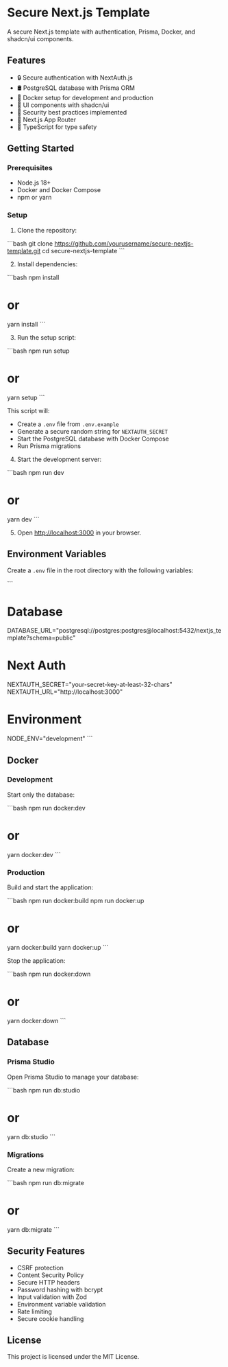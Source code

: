 # Secure Next.js Template

A secure Next.js template with authentication, Prisma, Docker, and shadcn/ui components.

## Features

- 🔒 Secure authentication with NextAuth.js
- 🛢️ PostgreSQL database with Prisma ORM
- 🐳 Docker setup for development and production
- 🎨 UI components with shadcn/ui
- 🔐 Security best practices implemented
- 🚀 Next.js App Router
- 🧩 TypeScript for type safety

## Getting Started

### Prerequisites

- Node.js 18+ 
- Docker and Docker Compose
- npm or yarn

### Setup

1. Clone the repository:

\`\`\`bash
git clone https://github.com/yourusername/secure-nextjs-template.git
cd secure-nextjs-template
\`\`\`

2. Install dependencies:

\`\`\`bash
npm install
# or
yarn install
\`\`\`

3. Run the setup script:

\`\`\`bash
npm run setup
# or
yarn setup
\`\`\`

This script will:
- Create a `.env` file from `.env.example`
- Generate a secure random string for `NEXTAUTH_SECRET`
- Start the PostgreSQL database with Docker Compose
- Run Prisma migrations

4. Start the development server:

\`\`\`bash
npm run dev
# or
yarn dev
\`\`\`

5. Open [http://localhost:3000](http://localhost:3000) in your browser.

## Environment Variables

Create a `.env` file in the root directory with the following variables:

\`\`\`
# Database
DATABASE_URL="postgresql://postgres:postgres@localhost:5432/nextjs_template?schema=public"

# Next Auth
NEXTAUTH_SECRET="your-secret-key-at-least-32-chars"
NEXTAUTH_URL="http://localhost:3000"

# Environment
NODE_ENV="development"
\`\`\`

## Docker

### Development

Start only the database:

\`\`\`bash
npm run docker:dev
# or
yarn docker:dev
\`\`\`

### Production

Build and start the application:

\`\`\`bash
npm run docker:build
npm run docker:up
# or
yarn docker:build
yarn docker:up
\`\`\`

Stop the application:

\`\`\`bash
npm run docker:down
# or
yarn docker:down
\`\`\`

## Database

### Prisma Studio

Open Prisma Studio to manage your database:

\`\`\`bash
npm run db:studio
# or
yarn db:studio
\`\`\`

### Migrations

Create a new migration:

\`\`\`bash
npm run db:migrate
# or
yarn db:migrate
\`\`\`

## Security Features

- CSRF protection
- Content Security Policy
- Secure HTTP headers
- Password hashing with bcrypt
- Input validation with Zod
- Environment variable validation
- Rate limiting
- Secure cookie handling

## License

This project is licensed under the MIT License.
